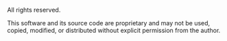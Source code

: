 All rights reserved.

This software and its source code are proprietary and may not be used, copied, modified, or distributed without explicit permission from the author.
